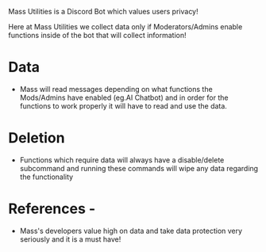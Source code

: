 Mass Utilities is a Discord Bot which values users privacy!

Here at Mass Utilities we collect data only if Moderators/Admins enable functions inside of the bot that will collect information!

# Data 
* Mass will read messages depending on what functions the Mods/Admins have enabled (eg.AI Chatbot) and in order for the functions to work properly it will have to read and use the data.

# Deletion 
* Functions which require data will always have a disable/delete subcommand and running these commands will wipe any data regarding the functionality

# References - 
* Mass's developers value high on data and take data protection very seriously and it is a must have!

 
